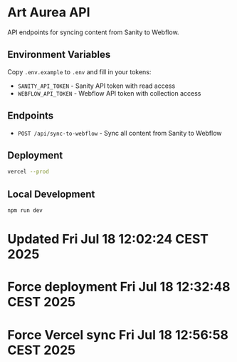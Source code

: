 # Art Aurea API

API endpoints for syncing content from Sanity to Webflow.

## Environment Variables

Copy `.env.example` to `.env` and fill in your tokens:

- `SANITY_API_TOKEN` - Sanity API token with read access
- `WEBFLOW_API_TOKEN` - Webflow API token with collection access

## Endpoints

- `POST /api/sync-to-webflow` - Sync all content from Sanity to Webflow

## Deployment

```bash
vercel --prod
```

## Local Development

```bash
npm run dev
```

# Updated Fri Jul 18 12:02:24 CEST 2025
# Force deployment Fri Jul 18 12:32:48 CEST 2025
# Force Vercel sync Fri Jul 18 12:56:58 CEST 2025
